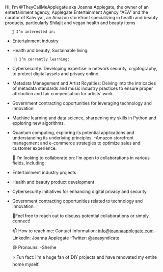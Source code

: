   Hi, I’m @TheyCallMeApplegate aka Joanna Applegate, the owner of an entertainment agency, Applegate Entertainment Agency "AEA" and the curator of Kahviyar, an Amazon storefront specializing in health and beauty products, particularly Shilajit and vegan health and beauty items
  
       👀 I’m interested in:
* Entertainment industry
* Health and beauty, Sustainable living
  
       🌱 I’m currently learning:
* Cybersecurity: Developing expertise in network security, cryptography, to protect digital assets and privacy online.
* Metadata Management and Artist Royalties: Delving into the intricacies of metadata standards and music industry practices to ensure proper attribution and fair compensation for artists' work.
* Government contracting opportunities for leveraging technology and innovation
* Machine learning and data science, sharpening my skills in Python and exploring new algorithms.
* Quantum computing, exploring its potential applications and understanding its underlying principles. -Amazon storefront management and e-commerce strategies to optimize sales and customer experience.

    💞 I’m looking to collaborate on:
 I'm open to collaborations in various fields, including:
* Entertainment industry projects
* Health and beauty product development
* Cybersecurity initiatives for enhancing digital privacy and security
* Government contracting opportunities related to technology and innovation.

    🤝Feel free to reach out to discuss potential collaborations or simply connect! 

    📫 How to reach me:
 Contact Information: info@joannaapplegate.com -LinkedIn: Joanna Applegate -Twitter: @aeasyndicate

  😄 Pronouns: -She/he
  
   ⚡ Fun fact: I’m a huge fan of DIY projects and have renovated my entire home myself.

<!---
TheyCallMeApplegate/TheyCallMeApplegate is a ✨ special ✨ repository because its `README.md` (this file) appears on your GitHub profile.
You can click the Preview link to take a look at your changes.
--->
